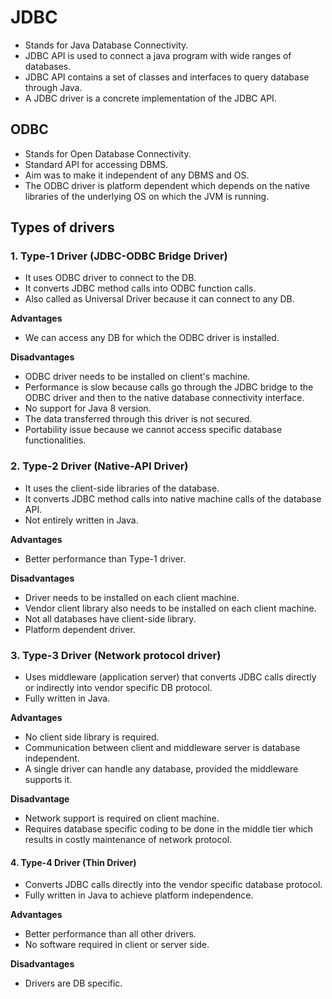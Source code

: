 # JDBC

- Stands for Java Database Connectivity.
- JDBC API is used to connect a java program with wide ranges of databases.
- JDBC API contains a set of classes and interfaces to query database through Java.
- A JDBC driver is a concrete implementation of the JDBC API.

## ODBC

- Stands for Open Database Connectivity.
- Standard API for accessing DBMS.
- Aim was to make it independent of any DBMS and OS.
- The ODBC driver is platform dependent which depends on the native libraries of the underlying OS on which the JVM is running.

## Types of drivers

### 1. Type-1 Driver (JDBC-ODBC Bridge Driver)

- It uses ODBC driver to connect to the DB.
- It converts JDBC method calls into ODBC function calls.
- Also called as Universal Driver because it can connect to any DB.

**Advantages**

- We can access any DB for which the ODBC driver is installed.

**Disadvantages**

- ODBC driver needs to be installed on client's machine.
- Performance is slow because calls go through the JDBC bridge to the ODBC driver and then to the native database connectivity interface.
- No support for Java 8 version.
- The data transferred through this driver is not secured.
- Portability issue because we cannot access specific database functionalities.

### 2. Type-2 Driver (Native-API Driver)

- It uses the client-side libraries of the database.
- It converts JDBC method calls into native machine calls of the database API.
- Not entirely written in Java.

**Advantages**

- Better performance than Type-1 driver.

**Disadvantages**

- Driver needs to be installed on each client machine.
- Vendor client library also needs to be installed on each client machine.
- Not all databases have client-side library.
- Platform dependent driver.

### 3. Type-3 Driver (Network protocol driver)

- Uses middleware (application server) that converts JDBC calls directly or indirectly into vendor specific DB protocol.
- Fully written in Java.

**Advantages**

- No client side library is required.
- Communication between client and middleware server is database independent.
- A single driver can handle any database, provided the middleware supports it.

**Disadvantage**

- Network support is required on client machine.
- Requires database specific coding to be done in the middle tier which results in costly maintenance of network protocol.

#### 4. Type-4 Driver (Thin Driver)

- Converts JDBC calls directly into the vendor specific database protocol.
- Fully written in Java to achieve platform independence.

**Advantages**

- Better performance than all other drivers.
- No software required in client or server side.

**Disadvantages**

- Drivers are DB specific.
